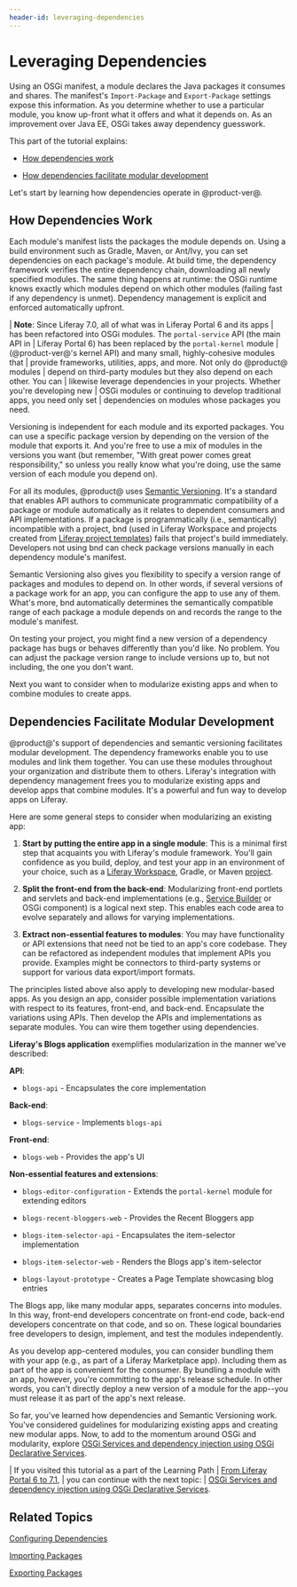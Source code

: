 ```yaml
---
header-id: leveraging-dependencies
---
```


# Leveraging Dependencies

Using an OSGi manifest, a module declares the Java packages it consumes and
shares. The manifest's `Import-Package` and `Export-Package` settings expose
this information. As you determine whether to use a particular module, you know
up-front what it offers and what it depends on. As an improvement over Java EE,
OSGi takes away dependency guesswork.

This part of the tutorial explains:

- [How dependencies work](#how-dependencies-work)

- [How dependencies facilitate modular development](#dependencies-facilitate-modular-development)

Let's start by learning how dependencies operate in @product-ver@.

## How Dependencies Work

Each module's manifest lists the packages the module depends on. Using a build
environment such as Gradle, Maven, or Ant/Ivy, you can set dependencies on each
package's module. At build time, the dependency framework verifies the entire
dependency chain, downloading all newly specified modules. The same thing
happens at runtime: the OSGi runtime knows exactly which modules depend on which
other modules (failing fast if any dependency is unmet). Dependency management
is explicit and enforced automatically upfront.

| **Note**: Since Liferay 7.0, all of what was in Liferay Portal 6 and its apps
| has been refactored into OSGi modules. The `portal-service` API (the main API in
| Liferay Portal 6) has been replaced by the `portal-kernel` module
| (@product-ver@'s kernel API) and many small, highly-cohesive modules that
| provide frameworks, utilities, apps, and more. Not only do @product@ modules
| depend on third-party modules but they also depend on each other. You can
| likewise leverage dependencies in your projects. Whether you're developing new
| OSGi modules or continuing to develop traditional apps, you need only set
| dependencies on modules whose packages you need.

Versioning is independent for each module and its exported packages. You can use
a specific package version by depending on the version of the module that
exports it. And you're free to use a mix of modules in the versions you want
(but remember, "With great power comes great responsibility," so unless you
really know what you're doing, use the same version of each module you depend
on).

For all its modules, @product@ uses [Semantic Versioning](http://semver.org).
It's a standard that enables API authors to communicate programmatic
compatibility of a package or module automatically as it relates to dependent
consumers and API implementations. If a package is programmatically (i.e.,
semantically) incompatible with a project, bnd (used in Liferay Workspace and
projects created from [Liferay project templates](/docs/7-1/reference/-/knowledge_base/r/project-templates)) fails
that project's build immediately. Developers not using bnd can check package
versions manually in each dependency module's manifest.

Semantic Versioning also gives you flexibility to specify a version range of
packages and modules to depend on. In other words, if several versions of a
package work for an app, you can configure the app to use any of them. What's
more, bnd automatically determines the semantically compatible range of each
package a module depends on and records the range to the module's manifest.

On testing your project, you might find a new version of a dependency package
has bugs or behaves differently than you'd like. No problem. You can adjust the
package version range to include versions up to, but not including, the one you
don't want.

Next you want to consider when to modularize existing apps and when to combine
modules to create apps.

## Dependencies Facilitate Modular Development

@product@'s support of dependencies and semantic versioning facilitates modular
development. The dependency frameworks enable you to use modules and link them
together. You can use these modules throughout your organization and distribute
them to others. Liferay's integration with dependency management frees you to
modularize existing apps and develop apps that combine modules. It's a powerful
and fun way to develop apps on Liferay.

Here are some general steps to consider when modularizing an existing app:

1. **Start by putting the entire app in a single module**: This is a minimal
first step that acquaints you with Liferay's module framework. You'll gain
confidence as you build, deploy, and test your app in an environment of your
choice, such as a [Liferay Workspace](/docs/7-1/tutorials/-/knowledge_base/t/liferay-workspace),
Gradle, or Maven [project](/docs/7-1/reference/-/knowledge_base/r/project-templates).

2. **Split the front-end from the back-end**: Modularizing front-end portlets
and servlets and back-end implementations (e.g., [Service Builder](/docs/7-1/tutorials/-/knowledge_base/t/service-builder)
or OSGi component) is a logical next step. This enables each code area to evolve
separately and allows for varying implementations.

3. **Extract non-essential features to modules**: You may have functionality or
API extensions that need not be tied to an app's core codebase. They can be
refactored as independent modules that implement APIs you provide. Examples
might be connectors to third-party systems or support for various data
export/import formats.

The principles listed above also apply to developing new modular-based apps.  As
you design an app, consider possible implementation variations with respect to
its features, front-end, and back-end. Encapsulate the variations using APIs.
Then develop the APIs and implementations as separate modules. You can wire them
together using dependencies.

**Liferay's Blogs application** exemplifies modularization in the manner we've
described:

**API**:

-   `blogs-api` - Encapsulates the core implementation

**Back-end**:

-   `blogs-service` - Implements `blogs-api`

**Front-end**:

-   `blogs-web` - Provides the app's UI

**Non-essential features and extensions**:

-   `blogs-editor-configuration` - Extends the `portal-kernel` module for
    extending editors

-   `blogs-recent-bloggers-web` - Provides the Recent Bloggers app

-   `blogs-item-selector-api` - Encapsulates the item-selector implementation

-   `blogs-item-selector-web` - Renders the Blogs app's item-selector

-   `blogs-layout-prototype` - Creates a Page Template showcasing blog entries

The Blogs app, like many modular apps, separates concerns into modules. In this
way, front-end developers concentrate on front-end code, back-end developers
concentrate on that code, and so on. These logical boundaries free developers
to design, implement, and test the modules independently.

As you develop app-centered modules, you can consider bundling them with your
app (e.g., as part of a Liferay Marketplace app). Including them as part of the
app is convenient for the consumer. By bundling a module with an app, however,
you're committing to the app's release schedule. In other words, you can't
directly deploy a new version of a module for the app--you must release it as
part of the app's next release.

So far, you've learned how dependencies and Semantic Versioning work. You've
considered guidelines for modularizing existing apps and creating new modular
apps. Now, to add to the momentum around OSGi and modularity, explore
[OSGi Services and dependency injection using OSGi Declarative Services](osgi-services-and-dependency-injection-with-declarative-services).

| If you visited this tutorial as a part of the Learning Path
| [From Liferay Portal 6 to 7.1](/docs/7-1/tutorials/-/knowledge_base/t/from-liferay-6-to-liferay-7),
| you can continue with the next topic:
| [OSGi Services and dependency injection using OSGi Declarative Services](/docs/7-1/tutorials/-/knowledge_base/t/osgi-services-and-dependency-injection-with-declarative-services).

## Related Topics

[Configuring Dependencies](/docs/7-1/tutorials/-/knowledge_base/t/configuring-dependencies)

[Importing Packages](/docs/7-1/tutorials/-/knowledge_base/t/importing-packages)

[Exporting Packages](/docs/7-1/tutorials/-/knowledge_base/t/exporting-packages)
